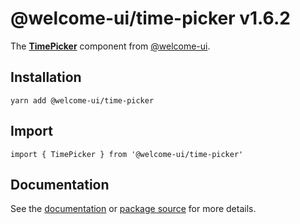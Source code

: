 # @welcome-ui/time-picker v1.6.2
  
The **[TimePicker](http://welcome-ui.com/fields/time-picker)** component from [@welcome-ui](http://welcome-ui.com).

## Installation

    yarn add @welcome-ui/time-picker

## Import

    import { TimePicker } from '@welcome-ui/time-picker'

## Documentation

See the [documentation](http://welcome-ui.com/fields/time-picker) or [package source](https://github.com/WTTJ/welcome-ui/tree/v1.6.2/packages/TimePicker) for more details.
